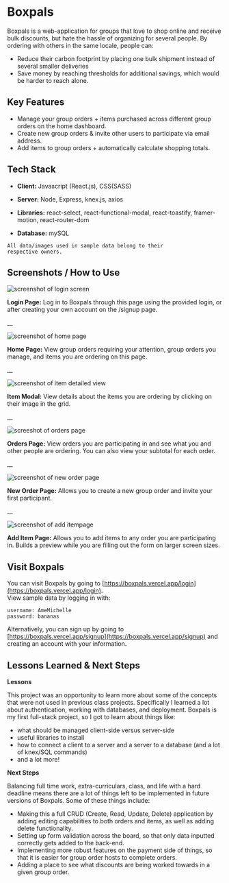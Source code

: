 # Boxpals

Boxpals is a web-application for groups that love to shop online and receive bulk discounts, but hate the hassle of organizing for several people. By ordering with others in the same locale, people can:

- Reduce their carbon footprint by placing one bulk shipment instead of several smaller deliveries
- Save money by reaching thresholds for additional savings, which would be harder to reach alone.

## Key Features

- Manage your group orders + items purchased across different group orders on the home dashboard.
- Create new group orders & invite other users to participate via email address.
- Add items to group orders + automatically calculate shopping totals.

## Tech Stack

- **Client:** Javascript (React.js), CSS(SASS)

- **Server:** Node, Express, knex.js, axios

- **Libraries:** react-select, react-functional-modal, react-toastify, framer-motion, react-router-dom

- **Database:** mySQL

```
All data/images used in sample data belong to their
respective owners.
```

## Screenshots / How to Use

![screenshot of login screen](https://i.ibb.co/y0K56sD/Screenshot-2023-03-10-at-1-25-11-PM.png)

**Login Page:** Log in to Boxpals through this page using the provided login, or after creating your own account on the /signup page.

\_\_

![screenshot of home page](https://i.ibb.co/D8cbmT5/Screenshot-2023-03-10-at-1-22-15-PM.png)

**Home Page:** View group orders requiring your attention, group orders you manage, and items you are ordering on this page.

\_\_

![screenshot of item detailed view](https://i.ibb.co/y84B0kG/Screenshot-2023-03-10-at-1-22-49-PM.png)

**Item Modal:** View details about the items you are ordering by clicking on their image in the grid.

\_\_

![screeshot of orders page](https://i.ibb.co/N194F79/Screenshot-2023-03-10-at-1-48-17-PM.png)

**Orders Page:** View orders you are participating in and see what you and other people are ordering. You can also view your subtotal for each order.

\_\_

![screenshot of new order page](https://i.ibb.co/vjfz5Cj/Screenshot-2023-03-10-at-1-59-54-PM.png)

**New Order Page:** Allows you to create a new group order and invite your first participant.

\_\_

![screenshot of add itempage](https://i.ibb.co/yXGD7qm/Screenshot-2023-03-10-at-2-24-15-PM.png)

**Add Item Page:** Allows you to add items to any order you are participating in. Builds a preview while you are filling out the form on larger screen sizes.

## Visit Boxpals

You can visit Boxpals by going to [https://boxpals.vercel.app/login](https://boxpals.vercel.app/login).  
View sample data by logging in with:

```
username: AmeMichelle
password: bananas
```

Alternatively, you can sign up by going to [https://boxpals.vercel.app/signup](https://boxpals.vercel.app/signup) and creating an account with your information.

## Lessons Learned & Next Steps

**Lessons**

This project was an opportunity to learn more about some of the concepts that were not used in previous class projects. Specifically I learned a lot about authentication, working with databases, and deployment. Boxpals is my first full-stack project, so I got to learn about things like:

- what should be managed client-side versus server-side
- useful libraries to install
- how to connect a client to a server and a server to a database (and a lot of knex/SQL commands)
- and a lot more!

**Next Steps**

Balancing full time work, extra-curriculars, class, and life with a hard deadline means there are a lot of things left to be implemented in future versions of Boxpals. Some of these things include:

- Making this a full CRUD (Create, Read, Update, Delete) application by adding editing capabilities to both orders and items, as well as adding delete functionality.
- Setting up form validation across the board, so that only data inputted correctly gets added to the back-end.
- Implementing more robust features on the payment side of things, so that it is easier for group order hosts to complete orders.
- Adding a place to see what discounts are being worked towards in a given group order.
